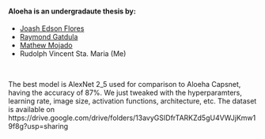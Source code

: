 <h4>Aloeha is an undergradaute thesis by: </h4>

 <ul>
 <li><a href="https://github.com/Jedflo">Joash Edson Flores</a></li>
 <li><a href="https://github.com/Exqst">Raymond Gatdula</a></li>
 <li><a href="https://github.com/MachuMachu">Mathew Mojado</a></li>
 <li>Rudolph Vincent Sta. Maria (Me)</li>
  </ul>
  <br/>
<p>
The best model is AlexNet 2_5 used for comparison to Aloeha Capsnet, having the accuracy of 87%. We just tweaked with the hyperparamters, learning rate, image size, activation functions, architecture, etc. The dataset is available on https://drive.google.com/drive/folders/13avyGSIDfrTARKZd5gU4VWJjKmw19f8g?usp=sharing
<p>
